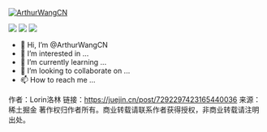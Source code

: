 

[![ArthurWangCN](https://github-readme-stats.vercel.app/api?username=ArthurWangCN)](https://github.com/anuraghazra/github-readme-stats)

<span > <img src="https://img.shields.io/badge/-HTML5-E34F26?style=flat-square&logo=html5&logoColor=white" /> <img src="https://img.shields.io/badge/-CSS3-1572B6?style=flat-square&logo=css3" /> <img src="https://img.shields.io/badge/-JavaScript-oringe?style=flat-square&logo=javascript" /> </span>

- 👋 Hi, I’m @ArthurWangCN
- 👀 I’m interested in ...
- 🌱 I’m currently learning ...
- 💞️ I’m looking to collaborate on ...
- 📫 How to reach me ...

作者：Lorin洛林
链接：https://juejin.cn/post/7292297423165440036
来源：稀土掘金
著作权归作者所有。商业转载请联系作者获得授权，非商业转载请注明出处。

<!---
ArthurWangCN/ArthurWangCN is a ✨ special ✨ repository because its `README.md` (this file) appears on your GitHub profile.
You can click the Preview link to take a look at your changes.
--->
